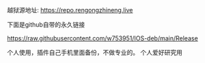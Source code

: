 越狱源地址:
https://repo.rengongzhineng.live

下面是github自带的永久链接

https://raw.githubusercontent.com/w753951/IOS-deb/main/Release


个人使用，插件自己手机里面备份，不做专业的。
个人爱好研究用




